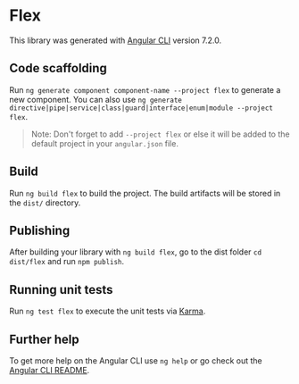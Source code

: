 # Flex

This library was generated with [Angular CLI](https://github.com/angular/angular-cli) version 7.2.0.

## Code scaffolding

Run `ng generate component component-name --project flex` to generate a new component. You can also use `ng generate directive|pipe|service|class|guard|interface|enum|module --project flex`.
> Note: Don't forget to add `--project flex` or else it will be added to the default project in your `angular.json` file. 

## Build

Run `ng build flex` to build the project. The build artifacts will be stored in the `dist/` directory.

## Publishing

After building your library with `ng build flex`, go to the dist folder `cd dist/flex` and run `npm publish`.

## Running unit tests

Run `ng test flex` to execute the unit tests via [Karma](https://karma-runner.github.io).

## Further help

To get more help on the Angular CLI use `ng help` or go check out the [Angular CLI README](https://github.com/angular/angular-cli/blob/master/README.md).
